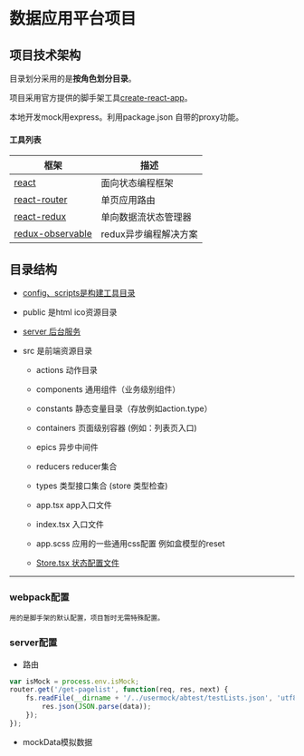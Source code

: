 数据应用平台项目
=================

项目技术架构 
--------------------
目录划分采用的是**按角色划分目录**。

项目采用官方提供的脚手架工具[create-react-app](https://github.com/facebookincubator/create-react-app)。

本地开发mock用express。利用package.json 自带的proxy功能。 

#### 工具列表  

| 框架 | 描述 |
|---------|-------------|
| [react]               | 面向状态编程框架 |
| [react-router]        | 单页应用路由 |
| [react-redux]         | 单向数据流状态管理器  |
| [redux-observable]    | redux异步编程解决方案 |

[react]: https://facebook.github.io/react/
[react-router]: https://github.com/ReactTraining/react-router
[react-redux]: https://github.com/reactjs/react-redux
[redux-observable]: https://github.com/redux-observable/redux-observable

目录结构
--------------------
* [config、scripts是构建工具目录](#webpack配置)  

* public 是html ico资源目录  

* [server 后台服务](#server配置)  

* src 是前端资源目录  

    * actions 动作目录  

    * components 通用组件（业务级别组件）  

    * constants 静态变量目录（存放例如action.type）    
    
    * containers 页面级别容器 (例如：列表页入口)    
      
    * epics 异步中间件    
  
    * reducers reducer集合    

    * types 类型接口集合 (store 类型检查)    
        
    * app.tsx app入口文件    
    
    * index.tsx 入口文件  
      
    * app.scss 应用的一些通用css配置 例如盒模型的reset  

    * [Store.tsx 状态配置文件](#store配置) 

****
### webpack配置
`用的是脚手架的默认配置，项目暂时无需特殊配置。`

### server配置
* 路由  

```javascript
var isMock = process.env.isMock;
router.get('/get-pagelist', function(req, res, next) {
    fs.readFile(__dirname + '/../usermock/abtest/testLists.json', 'utf8', (err, data) => {
        res.json(JSON.parse(data));
    });
});
```
* mockData模拟数据




